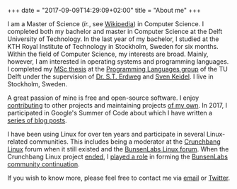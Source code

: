 +++
date = "2017-09-09T14:29:09+02:00"
title = "About me"
+++

I am a Master of Science (*ir.*, see
[Wikipedia](https://en.wikipedia.org/wiki/Engineer%27s_degree#The_Netherlands))
in Computer Science.  I completed both my bachelor and master in Computer
Science at the Delft University of Technology.  In the last year of my bachelor,
I studied at the KTH Royal Institute of Technology in Stockholm, Sweden for six
months. Within the field of Computer Science, my interests are broad. Mainly,
however, I am interested in operating systems and programming languages.  I
completed my [MSc thesis](/projects/msc/) at the [Programming Languages
group](https://www.tudelft.nl/en/eemcs/the-faculty/departments/software-technology/programming-languages/)
of the TU Delft under the supervision of [Dr. S.T.
Erdweg](http://www.erdweg.org) and [Sven Keidel](https://svenkeidel.de). I live
in Stockholm, Sweden.

A great passion of mine is free and open-source software. I enjoy
[contributing](/contributions/) to other projects and maintaining projects [of
my own](/projects/).  In 2017, I participated in Google's Summer of Code about
which I have written a [series of blog posts](/series/google-summer-of-code/).

I have been using Linux for over ten years and participate in several
Linux-related communities. This includes being a moderator at the [Crunchbang
Linux](https://web.archive.org/web/20150207013657/http://crunchbang.org/) forum
when it still existed and the [BunsenLabs Linux
forum](https://forums.bunsenlabs.org/index.php). When the Crunchbang Linux
project
[ended](https://web.archive.org/web/20150914181039/http://crunchbang.org/forums/viewtopic.php?id=38916),
I [played a
role](https://web.archive.org/web/20150914162213/http://crunchbang.org/forums/viewtopic.php?id=39049)
in forming the [BunsenLabs community continuation](https://www.bunsenlabs.org/).

If you wish to know more, please feel free to contact me via
[email](mailto:hjdskes@gmail.com) or <a href="https://twitter.com/Hjdskes"
title="Hjdskes on Twitter" rel=me>Twitter</a>.
